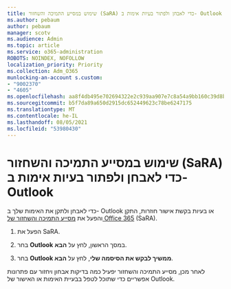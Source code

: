 ```yaml
---
title: שימוש במסייע התמיכה והשחזור (SaRA) כדי לאבחן ולפתור בעיות אימות ב- Outlook
ms.author: pebaum
author: pebaum
manager: scotv
ms.audience: Admin
ms.topic: article
ms.service: o365-administration
ROBOTS: NOINDEX, NOFOLLOW
localization_priority: Priority
ms.collection: Adm_O365
munlocking-an-account s.custom:
- "9002370"
- "4605"
ms.openlocfilehash: aa8f4db495e702694322e2c939aa907e7c8a54a9bb160c39d8bd5f49a32bcb01
ms.sourcegitcommit: b5f7da89a650d2915dc652449623c78be6247175
ms.translationtype: MT
ms.contentlocale: he-IL
ms.lasthandoff: 08/05/2021
ms.locfileid: "53980430"
---
```

# <a name="use-sara-to-diagnose-and-resolve-outlook-authentication-issues"></a>שימוש במסייע התמיכה והשחזור (SaRA) כדי לאבחן ולפתור בעיות אימות ב- Outlook

כדי לאבחן ולתקן את האימות שלך ב- Outlook או בעיות בקשת אישור חוזרות, התקן והפעל את [מסייע התמיכה והשחזור של Office 365](https://diagnostics.office.com/#/) (SaRA).

1. הפעל את SaRA.

2. בחר **Outlook** במסך הראשון, לחץ על **הבא**.

3. בחר **Outlook ממשיך לבקש את הסיסמה שלי**, לחץ על **הבא**.

לאחר מכן, מסייע התמיכה והשחזור יפעיל כמה בדיקות אבחון ויחזור עם פתרונות אפשריים כדי שתוכל לטפל בבעיית האימות או האישור של Outlook.
